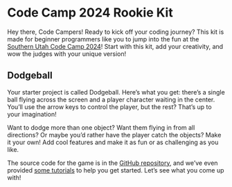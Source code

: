 Code Camp 2024 Rookie Kit
=========================

Hey there, Code Campers! Ready to kick off your coding journey? This kit is made for beginner programmers like you to jump into the fun at the [Southern Utah Code Camp 2024](https://southernutahcodecamp.com/)! Start with this kit, add your creativity, and wow the judges with your unique version!

Dodgeball
---------

Your starter project is called Dodgeball. Here’s what you get: there’s a single ball flying across the screen and a player character waiting in the center. You’ll use the arrow keys to control the player, but the rest? That’s up to your imagination!

Want to dodge more than one object? Want them flying in from all directions? Or maybe you’d rather have the player catch the objects? Make it your own! Add cool features and make it as fun or as challenging as you like.

The source code for the game is in the [GitHub repository](https://github.com/fractal13/code-camp-2024-dodgeball), and we’ve even provided [some tutorials](doc/assignment_dodgeball.md) to help you get started. Let’s see what you come up with!
